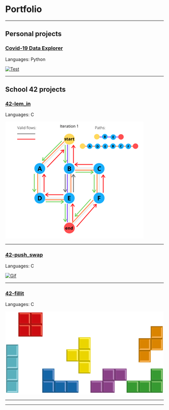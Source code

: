 # Portfolio

---

## Personal projects 

### [Covid-19 Data Explorer](/project1)  
Languages: Python  

<a href="/project1">
   <img alt="Test" src="https://media.giphy.com/media/JSpM4vjH4h88MrLms3/giphy.gif?raw=true">
</a>  

---

## School 42 projects

### [42-lem_in](/project2)  
Languages: C  

<a href="/project2">
   <img alt="flows" src="images/flows.png?raw=true">
</a>  

---
### [42-push_swap](/project3)  
Languages: C  

<a href="/project3">
   <img alt="Gif" src="https://media.giphy.com/media/Z9KQXYnxTpWIMArgTP/giphy.gif?raw=true">
</a>  

---

### [42-fillit](/project4)  
Languages: C  

<a href="/project4">
   <img alt="Cubes" src="images/cubes.png?raw=true">
</a>  

---



---
